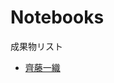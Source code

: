 # Notebooks

成果物リスト

* [齊藤一織](http://nbviewer.jupyter.org/github/IoriS/My-/blob/master/lin_interp_demo.ipynb)

